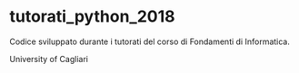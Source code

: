 # tutorati_python_2018

Codice sviluppato durante i tutorati del corso di Fondamenti di Informatica.

University of Cagliari
